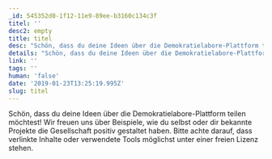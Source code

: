 ```yaml
---
_id: 545352d0-1f12-11e9-89ee-b3160c134c3f
titel: ''
desc2: empty
title: titel
desc: "Schön, dass du deine Ideen über die Demokratielabore-Plattform teilen möchtest! Wir freuen uns über Beispiele, wie du selbst oder dir bekannte Projekte die Gesellschaft positiv gestaltet haben.\r\nBitte achte darauf, dass verlinkte Inhalte oder verwendete Tools möglichst unter einer freien Lizenz stehen."
details: "Schön, dass du deine Ideen über die Demokratielabore-Plattform teilen möchtest! Wir freuen uns über Beispiele, wie du selbst oder dir bekannte Projekte die Gesellschaft positiv gestaltet haben.\r\nBitte achte darauf, dass verlinkte Inhalte oder verwendete Tools möglichst unter einer freien Lizenz stehen."
link: ''
tags: ''
human: 'false'
date: '2019-01-23T13:25:19.995Z'
slug: titel
---
```

Schön, dass du deine Ideen über die Demokratielabore-Plattform teilen möchtest! Wir freuen uns über Beispiele, wie du selbst oder dir bekannte Projekte die Gesellschaft positiv gestaltet haben.
Bitte achte darauf, dass verlinkte Inhalte oder verwendete Tools möglichst unter einer freien Lizenz stehen.
